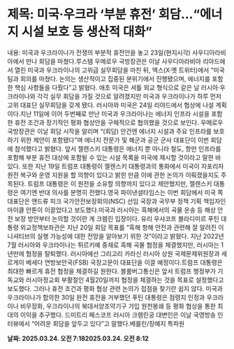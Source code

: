 # **제목: 미국·우크라 ‘부분 휴전’ 회담…“에너지 시설 보호 등 생산적 대화”**

  내용: 미국과 우크라이나가 전쟁의 부분적 휴전안을 놓고 23일(현지시각) 사우디아라비아에서 만나 회담을 마쳤다.루스템 우메로우 국방장관은 이날 사우디아라비아 리야드에서 열린 미국과 우크라이나의 고위급 실무회담을 마친 뒤, 엑스(X·옛 트위터)에서 “미국 팀과 회의를 마쳤다. 논의는 생산적이고 집중된 분위기에서 진행됐으며, 에너지를 포함한 핵심 사항들을 다뤘다”고 밝혔다. 애초 미국은 셔틀 외교 형식으로 같은 날 러시아·우크라이나와 각각 실무 회담을 가질 것으로 알려졌지만 미국과 우크라이나가 하루 먼저 고위 대표단 실무회담을 갖게 됐다. 러시아와 미국은 24일 리야드에서 협상에 나설 계획이다.지난 11일에 이어 두번째로 만난 미국과 우크라이나는 에너지 인프라 시설을 포함한 휴전 조건과 장기적인 평화 협상안을 구체적으로 협의했을 것으로 보인다. 우메로우 국방장관은 이날 회담 시작을 알리며 “(회담) 안건엔 에너지 시설과 주요 인프라를 보호하기 위한 제안이 포함됐다”며 에너지 전문가 및 해군과 공군 군사 대표단이 이번 회담에 참석했다고 밝혔다. 앞서 젤렌스키 대통령은 에너지 뿐 아니라 철도, 항만 인프라를 포함해 부분 휴전 대상에 포함될 수 있는 시설 목록을 미국에 제시할 것이라고 말한 바 있다. 또한 지난 19일 트럼프 대통령이 젤렌스키 대통령과의 통화에서 미국이 자포리자 원전 복구와 운영 지원을 할 의향이 있다고 밝힌 만큼 이에 관한 논의가 이뤄졌을지도 주목된다. 트럼프 대통령은 이 원전을 소유할 의향까지 있다고 제안했지만, 젤렌스키 대통령은 여기엔 반대 의사를 분명히 전했다.영국 파이낸셜타임스는 이번 회담에서 미국 쪽 대표단은 앤드류 피크 국가안전보장회의(NSC) 선임 국장과 국무부 정책 기획 책임자인 마이클 안톤이 이끌었다고 보도했다.미국과 러시아는 흑해에서의 곡물 운송 등 해상 안전 보장 방안부터 논의할 것이란 게 크렘린 입장이다. 유리 우샤코프 블라디미르 푸틴 대통령 외교정책보좌관은 지난 20일 회담 목표를 “흑해 항해 안전과 관련해 잘 알려진 이니셔티브의 실행 가능성에 대한 전망을 알아보기 위한 것”이라고 밝혔다. 지난 2022년 7월 러시아와 우크라이나는 튀르키예 중재로 흑해 곡물 협정을 체결했지만, 러시아는 1년만에 협정을 탈퇴했다. 러시아에선 그리고리 카라신 러시아 상원 국제문제위원장과 세르게이 베세다 연방보안국(FSB) 국장고문이 대표단을 이끌 예정이다.트럼프 대통령은 최대한 빠르게 휴전 협정을 체결하길 원한다. 블룸버그통신은 앞서 트럼프 행정부가 기독교와 러시아정교회 부활절인 4월20일까지 협정을 체결하는 것을 목표로 설정했다고 보도했다. 그러나 휴전 조건과 평화 협상 관련 논의가 접점을 찾기란 쉽지 않다. 미국과 우크라이나가 합의한 30일 완전 휴전을 거부했던 푸틴 대통령은 점령지 인정과 우크라이나 비무장화, 우크라이나의 북대서양조약기구 가입 원천봉쇄 등 평화 협상을 통한 최대의 이익을 추구했다. 드미트리 페스코프 러시아 크렘린궁 대변인은 이날 국영방송 인터뷰에서 “어려운 회담을 앞두고 있다”고 말했다.베를린/장예지 특파원

  **날짜: 2025.03.24. 오전 7:182025.03.24. 오전 8:12**